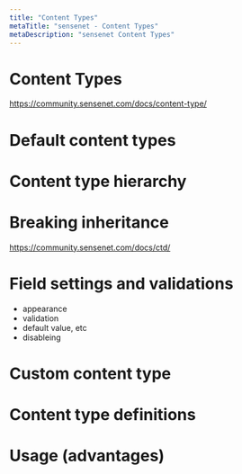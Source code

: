 ```yaml
---
title: "Content Types"
metaTitle: "sensenet - Content Types"
metaDescription: "sensenet Content Types"
---
```


# Content Types
https://community.sensenet.com/docs/content-type/

# Default content types
# Content type hierarchy
# Breaking inheritance
https://community.sensenet.com/docs/ctd/
# Field settings and validations
  - appearance
  - validation
  - default value, etc
  - disableing
# Custom content type
# Content type definitions
# Usage (advantages)
